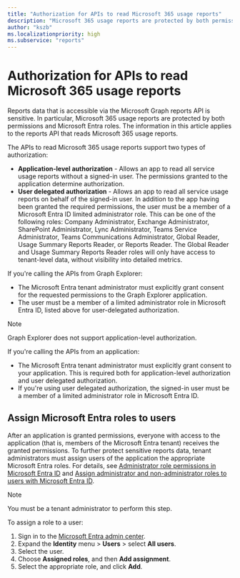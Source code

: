 ```yaml
---
title: "Authorization for APIs to read Microsoft 365 usage reports"
description: "Microsoft 365 usage reports are protected by both permissions and Microsoft Entra roles. Learn how to assign a role to a user."
author: "kszb"
ms.localizationpriority: high
ms.subservice: "reports"
---
```


# Authorization for APIs to read Microsoft 365 usage reports

Reports data that is accessible via the Microsoft Graph reports API is sensitive. In particular, Microsoft 365 usage reports are protected by both permissions and Microsoft Entra roles. The information in this article applies to the reports API that reads Microsoft 365 usage reports.

The APIs to read Microsoft 365 usage reports support two types of authorization:

- **Application-level authorization** - Allows an app to read all service usage reports without a signed-in user. The permissions granted to the application determine authorization.
- **User delegated authorization** - Allows an app to read all service usage reports on behalf of the signed-in user. In addition to the app having been granted the required permissions, the user must be a member of a Microsoft Entra ID limited administrator role. This can be one of the following roles: Company Administrator, Exchange Administrator, SharePoint Administrator, Lync Administrator, Teams Service Administrator, Teams Communications Administrator, Global Reader, Usage Summary Reports Reader, or Reports Reader. The Global Reader and Usage Summary Reports Reader roles will only have access to tenant-level data, without visibility into detailed metrics.

If you're calling the APIs from Graph Explorer:

- The Microsoft Entra tenant administrator must explicitly grant consent for the requested permissions to the Graph Explorer application.
- The user must be a member of a limited administrator role in Microsoft Entra ID, listed above for user-delegated authorization.

> [!NOTE]
> Graph Explorer does not support application-level authorization.

If you're calling the APIs from an application:

- The Microsoft Entra tenant administrator must explicitly grant consent to your application. This is required both for application-level authorization and user delegated authorization.
- If you're using user delegated authorization, the signed-in user must be a member of a limited administrator role in Microsoft Entra ID.

<a name='assign-azure-ad-roles-to-users'></a>

## Assign Microsoft Entra roles to users

After an application is granted permissions, everyone with access to the application (that is, members of the Microsoft Entra tenant) receives the granted permissions. To further protect sensitive reports data, tenant administrators must assign users of the application the appropriate Microsoft Entra roles. For details, see [Administrator role permissions in Microsoft Entra ID](/azure/active-directory/active-directory-assign-admin-roles-azure-portal) and [Assign administrator and non-administrator roles to users with Microsoft Entra ID](/azure/active-directory/active-directory-users-assign-role-azure-portal).

> [!NOTE]
> You must be a tenant administrator to perform this step.

To assign a role to a user:

1. Sign in to the [Microsoft Entra admin center](https://entra.microsoft.com).
2. Expand the **Identity** menu > **Users** > select **All users**.
3. Select the user.
4. Choose **Assigned roles**, and then **Add assignment**.
5. Select the appropriate role, and click **Add**.
